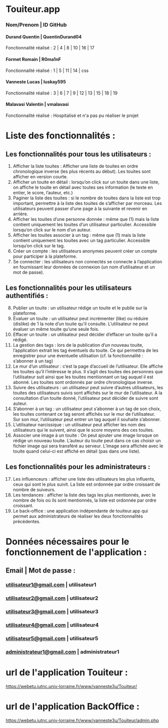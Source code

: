 # Touiteur.app

### Nom/Prenom     | ID GitHub
#### Durand Quentin | QuentinDurand04

Fonctionnalité réalisé : 2 | 4 | 8 | 10 | 16 | 17

#### Formet Romain  | R0ma1nF
Fonctionnalité réalisé : 1 | 5 | 11 | 14 | css

#### Vanneste Lucas | luskay595
Fonctionnalité réalisé : 3 | 6 | 7 | 9 | 12 | 13 | 15 | 18 | 19

#### Malavasi Valentin | vmalavasi
Fonctionnalité réalisé : Hospitalisé et n'a pas pu réaliser le projet

# Liste des fonctionnalités :

## Les fonctionnalités pour tous les utilisateurs :

1. Afficher la liste touites : Afficher une liste de touites en ordre chronologique inverse
(les plus récents au début). Les touites sont afficher en version courte.
2. Afficher un touite en détail : lorsqu’on click sur un touite dans une liste, on affiche le
touite en détail avec toutes ses information (le texte en entier, le score, l’auteur, etc.)
3. Paginer la liste des touites : si le nombre de touites dans la liste est trop important,
permettre à la liste des touites de s’afficher par morceau. Les utilisateurs peuvent passer
d’une page à la suivante et revenir en arrière.
4. Afficher les touites d’une personne donnée : même que (1) mais la liste contient
uniquement les touites d’un utilisateur particulier. Accessible lorsqu’on click sur le nom
d’un auteur.
5. Afficher les touites associer à un tag : même que (1) mais la liste contient
uniquement les touites avec un tag particulier. Accessible lorsqu’on click sur le tag.
6. Créer un compte : les utilisateurs anonymes peuvent créer un compte pour participer à
la plateforme.
7. Se connecter : les utilisateurs non connectés se connecte à l’application en fournissant
leur données de connexion (un nom d’utilisateur et un mot de passe).


## Les fonctionnalités pour les utilisateurs authentifiés :

8. Publier un touite : un utilisateur rédige un touite et le publie sur la plateforme.
9. Évaluer un touite : un utilisateur peut incrémenter (like) ou réduire (dislike) de 1 la note
d’un touite qu’il consulte. L’utilisateur ne peut évaluer un même touite qu’une seule fois.
10. Effacer un touite : un utilisateur peut décider d’effacer un touite qu’il a rédigé.
11. La gestion des tags : lors de la publication d’un nouveau touite, l’application extrait les
tag éventuels du touite. Ce qui permettra de les enregistrer pour une éventuelle
utilisation (cf. la fonctionnalité : s’abonner à un tag)
12. Le mur d’un utilisateur : c’est la page d’accueil de l’utilisateur. Elle affiche les touites
qu’il l’intéresse le plus. Il s’agit des touites des personnes que l’utilisateur suit ainsi que
les touites mentionnant un tag auquel il est abonné. Les touites sont ordonnés par ordre
chronologique inverse.
13. Suivre des utilisateurs : un utilisateur peut suivre d’autres utilisateurs, les touites des
utilisateurs suivis sont affichés sur le mur de l’utilisateur. A la consultation d’un touite
donné, l’utilisateur peut décider de suivre sont auteur.
14. S’abonner à un tag : un utilisateur peut s’abonner à un tag de son choix, les touites
contenant ce tag seront affichés sur le mur de l’utilisateur. Sur son mur, l’utilisateur peut
entrer un tag auquel il souhaite s’abonner.
15. L’utilisateur narcissique : un utilisateur peut afficher les nom des utilisateurs qui le
suivent, ainsi que le score moyens des ces touites.
16. Associer une image à un touite : On peut ajouter une image lorsque on rédige un
nouveau touite. L’auteur du touite peut dans ce cas choisir un fichier image qui sera
transféré au serveur. L’image sera affichée avec le touite quand celui-ci est affiché en
détail (pas dans une liste).


## Les fonctionnalités pour les administrateurs :

17. Les influenceurs : afficher une liste des utilisateurs les plus influents, ceux qui sont le
plus suivit. La liste est ordonnée par ordre croissant de nombre de suiveurs.
18. Les tendances : afficher la liste des tags les plus mentionnés, avec le nombre de fois
où ils sont mentionnés, la liste est ordonnée par ordre croissant.
19. Le back-office : une application indépendante de touiteur.app qui permet aux
administrateurs de réaliser les deux fonctionnalités précédentes.

# Données nécessaires pour le fonctionnement de l'application :

## Email | Mot de passe :
### utilisateur1@gmail.com | utilisateur1
### utilisateur2@gmail.com | utilisateur2
### utilisateur3@gmail.com | utilisateur3
### utilisateur4@gmail.com | utilisateur4
### utilisateur5@gmail.com | utilisateur5
### administrateur1@gmail.com | administrateur1

# url de l'application Touiteur :
https://webetu.iutnc.univ-lorraine.fr/www/vanneste3u/Touiteur/

# url de l'application BackOffice :
https://webetu.iutnc.univ-lorraine.fr/www/vanneste3u/Touiteur/admin.php

